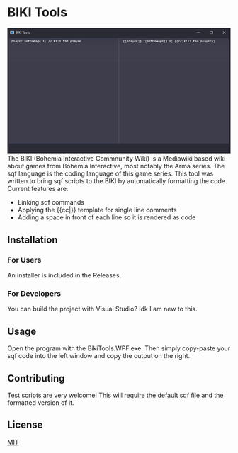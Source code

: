 # BIKI Tools
![alt text](.github/Media/Screenshot_2021-07-04_131540.png)<br/>
The BIKI (Bohemia Interactive Commnunity Wiki) is a Mediawiki based wiki about games from Bohemia Interactive, most notably the Arma series. The sqf language is the coding language of this game series. This tool was written to bring sqf scripts to the BIKI by automatically formatting the code. Current features are:
- Linking sqf commands
- Applying the {{cc|}} template for single line comments
- Adding a space in front of each line so it is rendered as code

## Installation
### For Users
An installer is included in the Releases.

### For Developers
You can build the project with Visual Studio? Idk I am new to this.

## Usage
Open the program with the BikiTools.WPF.exe. Then simply copy-paste your sqf code into the left window and copy the output on the right.

## Contributing
Test scripts are very welcome! This will require the default sqf file and the formatted version of it.

## License
[MIT](https://choosealicense.com/licenses/mit/)
